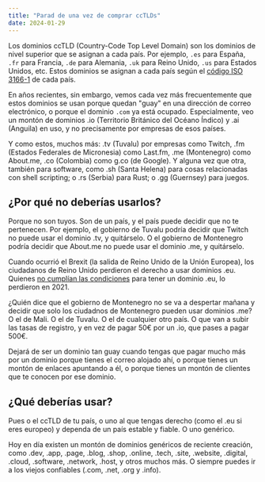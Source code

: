 ```yaml
---
title: "Parad de una vez de comprar ccTLDs"
date: 2024-01-29
---
```


Los dominios ccTLD (Country-Code Top Level Domain) son los dominios de nivel superior que se asignan a cada país. Por ejemplo, `.es` para España, `.fr` para Francia, `.de` para Alemania, `.uk` para Reino Unido, `.us` para Estados Unidos, etc. Estos dominios se asignan a cada país según el [código ISO 3166-1](https://es.wikipedia.org/wiki/ISO_3166-1) de cada país.

En años recientes, sin embargo, vemos cada vez más frecuentemente que estos dominios se usan porque quedan "guay" en una dirección de correo electrónico, o porque el dominio `.com` ya está ocupado. Especialmente, veo un montón de dominios .io (Territorio Británico del Océano Índico) y .ai (Anguila) en uso, y no precisamente por empresas de esos países.

Y como estos, muchos más: .tv (Tuvalu) por empresas como Twitch, .fm (Estados Federales de Micronesia) como Last.fm, .me (Montenegro) como About.me, .co (Colombia) como g.co (de Google). Y alguna vez que otra, también para software, como .sh (Santa Helena) para cosas relacionadas con shell scripting; o .rs (Serbia) para Rust; o .gg (Guernsey) para juegos.

## ¿Por qué no deberías usarlos?

Porque no son tuyos. Son de un país, y el país puede decidir que no te pertenecen. Por ejemplo, el gobierno de Tuvalu podría decidir que Twitch no puede usar el dominio .tv, y quitárselo. O el gobierno de Montenegro podría decidir que About.me no puede usar el dominio .me, y quitárselo.

Cuando ocurrió el Brexit (la salida de Reino Unido de la Unión Europea), los ciudadanos de Reino Unido perdieron el derecho a usar dominios .eu. Quienes [no cumplían las condiciones](https://www.gov.uk/guidance/registering-and-renewing-eu-domain-names-in-the-uk) para tener un dominio .eu, lo perdieron en 2021. 

¿Quién dice que el gobierno de Montenegro no se va a despertar mañana y decidir que solo los ciudadnos de Montenegro pueden usar dominios .me? O el de Mali. O el de Tuvalu. O el de cualquier otro país. O que van a subir las tasas de registro, y en vez de pagar 50€ por un .io, que pases a pagar 500€.

Dejará de ser un dominio tan guay cuando tengas que pagar mucho más por un dominio porque tienes el correo alojado ahí, o porque tienes un montón de enlaces apuntando a él, o porque tienes un montón de clientes que te conocen por ese dominio.

## ¿Qué deberías usar?

Pues o el ccTLD de tu país, o uno al que tengas derecho (como el .eu si eres europeo) y dependa de un país estable y fiable. O uno genérico.

Hoy en día existen un montón de dominios genéricos de reciente creación, como .dev, .app, .page, .blog, .shop, .online, .tech, .site, .website, .digital, .cloud, .software, .network, .host, y otros muchos más. O siempre puedes ir a los viejos confiables (.com, .net, .org y .info).
